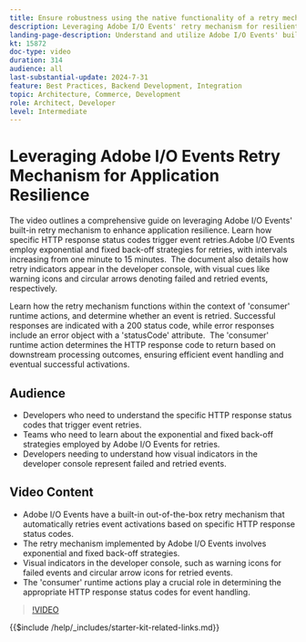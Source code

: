 ```yaml
---
title: Ensure robustness using the native functionality of a retry mechanism.
description: Leveraging Adobe I/O Events' retry mechanism for resilient applications, including retry conditions and visual indicators. ​
landing-page-description: Understand and utilize Adobe I/O Events' built-in retry mechanism to enhance application resilience and manage event activations effectively. ​   
kt: 15872
doc-type: video
duration: 314
audience: all
last-substantial-update: 2024-7-31
feature: Best Practices, Backend Development, Integration
topic: Architecture, Commerce, Development
role: Architect, Developer
level: Intermediate
---
```

# Leveraging Adobe I/O Events Retry Mechanism for Application Resilience ​

The video outlines a comprehensive guide on leveraging Adobe I/O Events' built-in retry mechanism to enhance application resilience. Learn how specific HTTP response status codes trigger event retries.​ Adobe I/O Events employ exponential and fixed back-off strategies for retries, with intervals increasing from one minute to 15 minutes. ​ The document also details how retry indicators appear in the developer console, with visual cues like warning icons and circular arrows denoting failed and retried events, respectively.

Learn how the retry mechanism functions within the context of 'consumer' runtime actions, and determine whether an event is retried. ​ Successful responses are indicated with a 200 status code, while error responses include an error object with a 'statusCode' attribute. ​ The 'consumer' runtime action determines the HTTP response code to return based on downstream processing outcomes, ensuring efficient event handling and eventual successful activations. ​
 

## Audience 

* Developers who need to understand the specific HTTP response status codes that trigger event retries.
* Teams who need to learn about the exponential and fixed back-off strategies employed by Adobe I/O Events for retries.
* Developers needing to understand how visual indicators in the developer console represent failed and retried events.

## Video Content

* Adobe I/O Events have a built-in out-of-the-box retry mechanism that automatically retries event activations based on specific HTTP response status codes.​
* The retry mechanism implemented by Adobe I/O Events involves exponential and fixed back-off strategies. ​
* Visual indicators in the developer console, such as warning icons for failed events and circular arrow icons for retried events.
* The 'consumer' runtime actions play a crucial role in determining the appropriate HTTP response status codes for event handling.

>[!VIDEO](https://video.tv.adobe.com/v/3431695?learn=on)

{{$include /help/_includes/starter-kit-related-links.md}}
